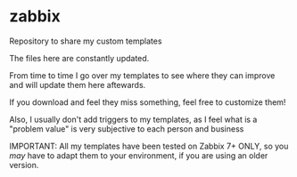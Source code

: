 # zabbix
Repository to share my custom templates

The files here are constantly updated. 

From time to time I go over my templates to see where they can improve and will update them here aftewards.

If you download and feel they miss something, feel free to customize them!

Also, I usually don't add triggers to my templates, as I feel what is a "problem value" is very subjective to each person and business

IMPORTANT: All my templates have been tested on Zabbix 7+ ONLY, so you *may* have to adapt them to your environment, if you are using an older version.
